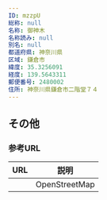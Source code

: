 ```yaml
---
ID: mzzpU
総称: null
名称: 御神木
名称読み: null
別名: null
都道府県: 神奈川県
区域: 鎌倉市
緯度: 35.3256091
経度: 139.5643311
郵便番号: 2480002
住所: 神奈川県鎌倉市二階堂７４
---
```


## その他

### 参考URL

| URL | 説明          |
| --- | ------------- |
|     | OpenStreetMap |
